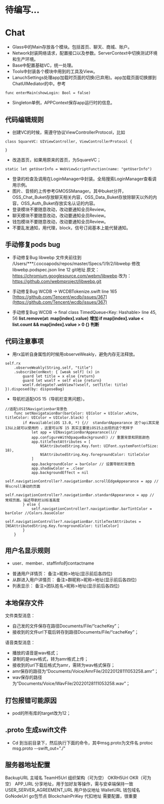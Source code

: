 # 待编写...
# Chat
- Glass中的Main存放各个模块。包括首页、聊天、商城、账户。
- Network封装网络请求，配置接口以及参数。ServerContext中切换测试环境和生产环境。
- Base中配置基础VC，统一处理。
- Tools中封装各个模块中用到的工具及View。
- LanuchSettings处理app加载时页面的切换(已弃用)。app加载页面切换挪到ChatUIMediator的中。参考

```
func enterMain(showLogin: Bool = false)

```
- Singleton单例，APPContext保存app运行时的信息。

## 代码编辑规则

- 创建VC的时候，需遵守协议ViewControllerProtocol，比如

```
class SquareVC: UIViewController, ViewControllerProtocol {

}

```
- 改造首页，如果用原来的首页，为SquareVC；

```
static let getUserInfo = WebViewScriptFunction(name: "getUserInfo")

```
- 登录的检查及调用在LoginManager中封装。全局搜索LoginManager查看调用示例。
- 图片、音频的上传参考GMOSSManager。其中buket分开，OSS_Chat_Buket存放聊天相关内容，OSS_Data_Buket存放除聊天以外的内容，OSS_Auth_Buket存放实名认证的内容。
- 登录模块不要随意改动，改动要通知全员Review。
- 聊天模块不要随意改动，改动要通知全员Review。
- 钱包模块不要随意改动，改动要通知全员Review。
- 不要乱发通知，用代理，block，信号订阅基本上能代替通知。

##  手动修复pods bug

- 手动修复Bug libwebp 文件夹前往到 /Users/***/.cocoapods/repos/master/Specs/1/9/2/libwebp 修改libwebp.podspec.json line 12 git地址 原文：https://chromium.googlesource.com/webm/libwebp 改为：https://github.com/webmproject/libwebp.git

- 手动修复Bug WCDB -> WCDBTokenize.swift line 165
[https://github.com/Tencent/wcdb/issues/367](https://github.com/Tencent/wcdb/issues/367)

- 手动修复Bug WCDB -> final class TimedQueue<Key: Hashable> line 45, 56
**list.remove(at: map[index].value)**
**增加 if map[index].value < list.count && map[index].value > 0 {} 判断**

##  代码注意事项
- 用rx监听自身属性的时候用observeWeakly，避免内存无法释放。

```
self.rx
    .observeWeakly(String.self, "title")
    .subscribe(onNext: { [weak self] (x) in
        guard let title = x else {return}
        guard let wself = self else {return}
        wself.delegate?.webView?(wself, setTitle: title)
}).disposed(by: disposeBag)

```

- 导航栏适配iOS 15（导航栏变黑问题）。

```
//适配iOS15Navigationbar背景色
    func setNavigataionBar(barColor: UIColor = UIColor.white, titleColor: UIColor = UIColor.black) {
        if #available(iOS 13.0, *) {//  standardAppearance 这个api其实是 13以上就可以使用的 ，这里可以写 15 其实主要是iOS15上出现的这个死样子
            let app = UINavigationBarAppearance()//
            app.configureWithOpaqueBackground() // 重置背景和阴影颜色
            app.titleTextAttributes = [
                NSAttributedString.Key.font: UIFont.systemFont(ofSize: 18),
                NSAttributedString.Key.foregroundColor: titleColor
            ]
            app.backgroundColor = barColor // 设置导航栏背景色
            app.shadowColor = .clear
            app.backgroundEffect = nil
            self.navigationController?.navigationBar.scrollEdgeAppearance = app // 带scroll滑动的页面
            self.navigationController?.navigationBar.standardAppearance = app // 常规页面。描述导航栏以标准高度
        } else {
            self.navigationController?.navigationBar.barTintColor = barColor //Colors.baseColor
            self.navigationController?.navigationBar.titleTextAttributes = [NSAttributedString.Key.foregroundColor: titleColor]
        }
    }
```

## 用户名显示规则
* user、member、staffinfo的contactname
- 普通用户详情页： 备注>昵称>地址(显示前后各四位)
- 从群进入用户详情页： 备注>群昵称>昵称>地址(显示前后各四位)
- 列表显示： 备注>团队姓名>昵称>地址(显示前后各四位)

## 本地保存文件
文件类型消息：
- 自己发的文件保存在路径Documents/File/“cacheKey”；
- 接收到的文件url下载后转存到路径Documents/File/“cacheKey”；

语音类型消息：
- 播放的语音是wav格式；
- 录制的是wav格式，转为amr格式上传；
- 接收到的url下载后格式为amr，需转为wav格式保存；
- amr保存的路径为“Documents/Voice/AmrFile/20220128111053258.amr”；
- wav保存的路径为“Documents/Voice/WavFile/20220128111053258.wav”；

## 打包报错可能原因
- pod的所有库的target改为12；

## .proto 生成swift文件
- Cd 到当前目录下，然后执行下面的命令，其中msg.proto为文件名
protoc msg.proto --swift_out="./"

## 服务器地址配置
BackupURL 主域名
TeamH5Url 组织架构（可为空）
OKRH5Url OKR（可为空）
APP_URL 分享地址，用于加好友等操作，需与安卓端保持一致
USER_SERVER_AGREEMENT_URL 用户协议地址 
WalletURL 钱包域名
GoNodeUrl go包节点
BlockchainPriKey 代扣地址 需要配置，很重要
